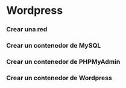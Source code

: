 # Wordpress

### Crear una red

### Crear un contenedor de MySQL

### Crear un contenedor de PHPMyAdmin

### Crear un contenedor de Wordpress
